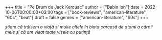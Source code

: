 +++
title = "Pe Drum de Jack Kerouac"
author = ["Babin Ion"]
date = 2022-10-06T00:00:00+03:00
tags = ["book-reviews", "american-literature", "60s", "beat"]
draft = false
genres = ["american-literature", "60s"]
+++

_știam că trăisem o viață și multe altele în biata carcasă de atomi a cărnii mele și că am visat toate visele cu putință_
